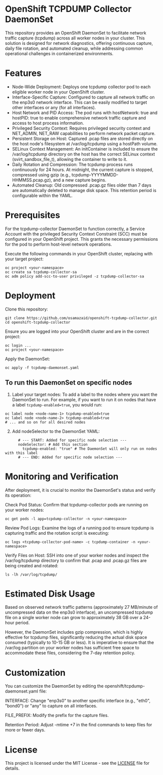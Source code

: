 # OpenShift TCPDUMP Collector DaemonSet
This repository provides an OpenShift DaemonSet to facilitate network traffic capture (tcpdump) across all worker nodes in your cluster. This solution is designed for network diagnostics, offering continuous capture, daily file rotation, and automated cleanup, while addressing common operational challenges in containerized environments.

# Features
- Node-Wide Deployment: Deploys one tcpdump collector pod to each eligible worker node in your OpenShift cluster.
- Interface-Specific Capture: Configured to capture all network traffic on the enp3s0 network interface. This can be easily modified to target other interfaces or any (for all interfaces).
- Host Network and PID Access: The pod runs with hostNetwork: true and hostPID: true to enable comprehensive network traffic capture and access to host process information.
- Privileged Security Context: Requires privileged security context and NET_ADMIN, NET_RAW capabilities to perform network packet capture.
- Persistent Storage on Host: Captured .pcap files are stored directly on the host node's filesystem at /var/log/tcpdump using a hostPath volume.
- SELinux Context Management: An initContainer is included to ensure the /var/log/tcpdump directory on the host has the correct SELinux context (svirt_sandbox_file_t), allowing the container to write to it.
- Daily Rotation and Compression: The tcpdump process runs continuously for 24 hours. At midnight, the current capture is stopped, compressed using gzip (e.g., tcpdump-YYYYMMDD-HHMMSS.pcap.gz), and a new capture begins.
- Automated Cleanup: Old compressed .pcap.gz files older than 7 days are automatically deleted to manage disk space. This retention period is configurable within the YAML.

# Prerequisites
For the tcpdump-collector DaemonSet to function correctly, a Service Account with the privileged Security Context Constraint (SCC) must be configured in your OpenShift project. This grants the necessary permissions for the pod to perform host-level network operations.

Execute the following commands in your OpenShift cluster, replacing <your-namespace> with your target project:
~~~
oc project <your-namespace>
oc create sa tcpdump-collector-sa
oc adm policy add-scc-to-user privileged -z tcpdump-collector-sa
~~~

# Deployment
Clone this repository:
~~~
git clone https://github.com/osamazaid/openshift-tcpdump-collector.git
cd openshift-tcpdump-collector
~~~
Ensure you are logged into your OpenShift cluster and are in the correct project:
~~~
oc login ...
oc project <your-namespace>
~~~
Apply the DaemonSet:
~~~
oc apply -f tcpdump-daemonset.yaml
~~~

## To run this DaemonSet on specific nodes

1. Label your target nodes: To add a label to the nodes where you want the DaemonSet to run. For example, if you want to run it on nodes that have a label `tcpdump-enabled=true`, you would run:
~~~
oc label node <node-name-1> tcpdump-enabled=true
oc label node <node-name-2> tcpdump-enabled=true
# ... and so on for all desired nodes
~~~

2. Add nodeSelector to the DaemonSet YAML:
~~~
      # --- START: Added for specific node selection ---
      nodeSelector: # Add this section
        tcpdump-enabled: "true" # The DaemonSet will only run on nodes with this label
      # --- END: Added for specific node selection ---
~~~
      
# Monitoring and Verification
After deployment, it is crucial to monitor the DaemonSet's status and verify its operation:

Check Pod Status: Confirm that tcpdump-collector pods are running on your worker nodes:
~~~
oc get pods -l app=tcpdump-collector -n <your-namespace>
~~~
Review Pod Logs: Examine the logs of a running pod to ensure tcpdump is capturing traffic and the rotation script is executing:
~~~
oc logs <tcpdump-collector-pod-name> -c tcpdump-container -n <your-namespace>
~~~
Verify Files on Host: SSH into one of your worker nodes and inspect the /var/log/tcpdump directory to confirm that .pcap and .pcap.gz files are being created and rotated:
~~~
ls -lh /var/log/tcpdump/
~~~
# Estimated Disk Usage
Based on observed network traffic patterns (approximately 27 MB/minute of uncompressed data on the enp3s0 interface), an uncompressed tcpdump file on a single worker node can grow to approximately 38 GB over a 24-hour period.

However, the DaemonSet includes gzip compression, which is highly effective for tcpdump files, significantly reducing the actual disk space consumed (typically to 10-15 GB or less). It is imperative to ensure that the /var/log partition on your worker nodes has sufficient free space to accommodate these files, considering the 7-day retention policy.

# Customization
You can customize the DaemonSet by editing the openshift/tcpdump-daemonset.yaml file:

INTERFACE: Change "enp3s0" to another specific interface (e.g., "eth0", "bond0") or "any" to capture on all interfaces.

FILE_PREFIX: Modify the prefix for the capture files.

Retention Period: Adjust -mtime +7 in the find commands to keep files for more or fewer days.

# License
This project is licensed under the MIT License - see the [LICENSE](https://github.com/osamazaid/openshift-tcpdump-collector/blob/main/LICENSE) file for details.
